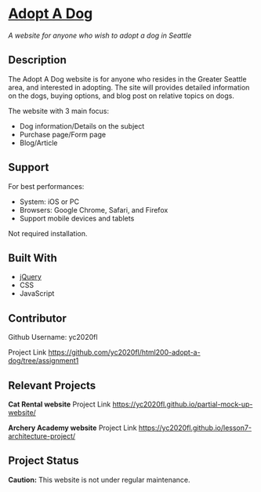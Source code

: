 


# [Adopt A Dog](https://yc2020fl.github.io/html200-adopt-a-dog/)
*A website for anyone who wish to adopt a dog in Seattle*






## Description
The Adopt A Dog website is for anyone who resides in the Greater Seattle area, and interested in adopting. The site will provides detailed information on the dogs, buying options, and blog post on relative topics on dogs.

The website with 3 main focus:
* Dog information/Details on the subject
* Purchase page/Form page
* Blog/Article

## Support
For best performances:
* System: iOS or PC
* Browsers: Google Chrome, Safari, and Firefox
* Support mobile devices and tablets

Not required installation.

## Built With
* [jQuery](https://jquery.com/)
* CSS
* JavaScript

## Contributor
Github Username: yc2020fl

Project Link https://github.com/yc2020fl/html200-adopt-a-dog/tree/assignment1

## Relevant Projects
**Cat Rental website** Project Link https://yc2020fl.github.io/partial-mock-up-website/

**Archery Academy website** Project Link https://yc2020fl.github.io/lesson7-architecture-project/

## Project Status
**Caution:** This website is not under regular maintenance.

